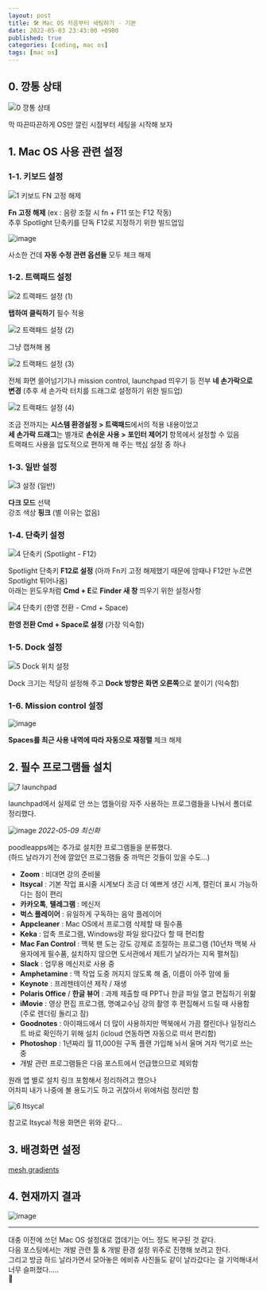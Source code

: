 ```yaml
---
layout: post
title: 🛠 Mac OS 처음부터 세팅하기 - 기본
date: 2022-05-03 23:43:00 +0900
published: true
categories: [coding, mac os]
tags: [mac os]
---
```


## 0. 깡통 상태

![0  깡통 상태](https://user-images.githubusercontent.com/6462456/166179082-6514022e-072a-47c8-9aac-44ffc89a3ea3.png)

막 따끈따끈하게 OS만 깔린 시점부터 세팅을 시작해 보자  

## 1. Mac OS 사용 관련 설정

### 1-1. 키보드 설정

![1  키보드 FN 고정 해제](https://user-images.githubusercontent.com/6462456/166191628-360cf1cf-0784-4e1e-9087-25d680ba049a.png)

**Fn 고정 해제** (ex : 음량 조절 시 fn + F11 또는 F12 작동)  
추후 Spotlight 단축키를 단독 F12로 지정하기 위한 빌드업임  

![image](https://user-images.githubusercontent.com/6462456/166475459-c50b26ea-457c-4e6f-ab93-68772225782c.png)

사소한 건데 **자동 수정 관련 옵션들** 모두 체크 해제  

### 1-2. 트랙패드 설정

![2  트랙패드 설정 (1)](https://user-images.githubusercontent.com/6462456/166191840-66826ec7-8f55-4bb7-8bb9-6b1ccbdfa1f2.png)

**탭하여 클릭하기** 필수 적용  

![2  트랙패드 설정 (2)](https://user-images.githubusercontent.com/6462456/166191914-8f0be508-3d44-48aa-83df-8dba936dfd51.png)

그냥 캡쳐해 봄  

![2  트랙패드 설정 (3)](https://user-images.githubusercontent.com/6462456/166192069-e6c85837-1bde-44e3-8e39-a63ddb5ece35.png)

전체 화면 쓸어넘기기나 mission control, launchpad 띄우기 등
전부 **네 손가락으로 변경** (추후 세 손가락 터치를 드래그로 설정하기 위한 빌드업)  

![2  트랙패드 설정 (4)](https://user-images.githubusercontent.com/6462456/166192191-c85eb856-a4d9-4707-a315-0daadd34b7ef.png)

조금 전까지는 **시스템 환경설정 > 트랙패드**에서의 적용 내용이었고  
**세 손가락 드래그**는 별개로 **손쉬운 사용 > 포인터 제어기** 항목에서 설정할 수 있음  
트랙패드 사용을 압도적으로 편하게 해 주는 핵심 설정 중 하나  

### 1-3. 일반 설정

![3  설정 (일반)](https://user-images.githubusercontent.com/6462456/166192432-8622add2-0344-4975-ae83-f28839448785.png)

**다크 모드** 선택  
강조 색상 **핑크** (별 이유는 없음)  

### 1-4. 단축키 설정

![4  단축키 (Spotlight -  F12)](https://user-images.githubusercontent.com/6462456/166192993-fc8d7cee-ceeb-4eca-b505-0e99ad4e436d.png)

Spotlight 단축키 **F12로 설정** (아까 Fn키 고정 해제했기 때문에 암때나 F12만 누르면 Spotlight 튀어나옴)  
아래는 윈도우처럼 **Cmd + E**로 **Finder 새 창** 띄우기 위한 설정사항  

![4  단축키 (한영 전환 -  Cmd + Space)](https://user-images.githubusercontent.com/6462456/166193003-e4b1b9fc-9e6e-49f3-9958-aa97f10da218.png)

**한영 전환 Cmd + Space로 설정** (가장 익숙함)  

### 1-5. Dock 설정

![5  Dock 위치 설정](https://user-images.githubusercontent.com/6462456/166193293-c778054b-11d1-4c02-8662-9ffc19cc12eb.png)

Dock 크기는 적당히 설정해 주고 **Dock 방향은 화면 오른쪽**으로 붙이기 (익숙함)  

### 1-6. Mission control 설정

![image](https://user-images.githubusercontent.com/6462456/166475042-76f9b405-fb73-4469-9c01-e7f98d450833.png)

**Spaces를 최근 사용 내역에 따라 자동으로 재정렬** 체크 해제  

## 2. 필수 프로그램들 설치

![7  launchpad](https://user-images.githubusercontent.com/6462456/166196081-0606053b-8db3-489e-85b0-07bd512fefd7.png)

launchpad에서 실제로 안 쓰는 앱들이랑 자주 사용하는 프로그램들을 나눠서 폴더로 정리했다.  

![image](https://user-images.githubusercontent.com/6462456/167329223-ff714dc3-599e-4c52-a144-350a1ef9e81f.png)
_2022-05-09 최신화_

poodleapps에는 추가로 설치한 프로그램들을 분류했다.  
(하드 날라가기 전에 깔았던 프로그램들 중 까먹은 것들이 있을 수도...)   

- **Zoom** : 비대면 강의 준비물
- **Itsycal** : 기본 작업 표시줄 시계보다 조금 더 예쁘게 생긴 시계, 캘린더 표시 가능하다는 점이 편리
- **카카오톡**, **텔레그램** : 메신저
- **벅스 플레이어** : 유일하게 구독하는 음악 플레이어
- **Appcleaner** : Mac OS에서 프로그램 삭제할 때 필수품
- **Keka** : 압축 프로그램, Windows랑 파일 왔다갔다 할 때 편리함
- **Mac Fan Control** : 맥북 팬 도는 강도 강제로 조절하는 프로그램
  (10년차 맥북 사용자에게 필수품, 설치하지 않으면 도서관에서 제트기 날라가는 지옥 펼쳐짐)
- **Slack** : 업무용 메신저로 사용 중
- **Amphetamine** : 맥 작업 도중 꺼지지 않도록 해 줌, 이름이 아주 맘에 듦
- **Keynote** : 프레젠테이션 제작 / 재생
- **Polaris Office** / **한글 뷰어** : 과제 제출할 때 PPT나 한글 파일 열고 편집하기 위핢
- **iMovie** : 영상 편집 프로그램, 명예교수님 강의 촬영 후 편집해서 드릴 때 사용함
  (주로 렌더링 돌리고 잠)
- **Goodnotes** : 아이패드에서 더 많이 사용하지만 맥북에서 가끔 캘린더나 일정리스트 바로 확인하기 위해 설치
  (icloud 연동하면 자동으로 떠서 편리함)
- **Photoshop** : 1년짜리 월 11,000원 구독 플랜 가입해 놔서 울며 겨자 먹기로 쓰는 중
- 개발 관련 프로그램들은 다음 포스트에서 언급했으므로 제외함

원래 앱 별로 설치 링크 포함해서 정리하려고 했으나  
어차피 내가 나중에 볼 용도기도 하고 귀찮아서 위에처럼 정리만 함  

![6  Itsycal](https://user-images.githubusercontent.com/6462456/166194525-6149dc6b-e2af-46f1-a46d-0ec2c7c01066.png)

참고로 Itsycal 적용 화면은 위와 같다...  

## 3. 배경화면 설정

[mesh gradients](https://products.ls.graphics/mesh-gradients/)

## 4. 현재까지 결과

![image](https://user-images.githubusercontent.com/6462456/166516525-0a32a19e-43fa-4d6e-97f1-652fda6f25ee.png)

---

대충 이전에 쓰던 Mac OS 설정대로 껍데기는 어느 정도 복구된 것 같다.  
다음 포스팅에서는 개발 관련 툴 & 개발 환경 설정 위주로 진행해 보려고 한다.  
그리고 방금 하드 날라가면서 모아놓은 에비츄 사진들도 같이 날라갔다는 걸
기억해내서 너무 슬퍼졌다.....  
🥲